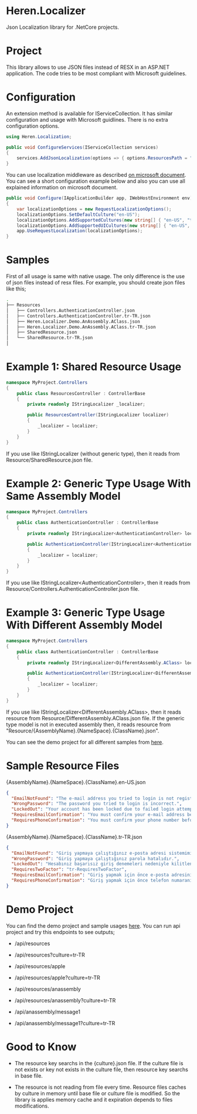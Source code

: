 # Heren.Localizer
Json Localization library for .NetCore projects.

# Project
This library allows to use JSON files instead of RESX in an ASP.NET application. The code tries to be most compliant with Microsoft guidelines.

# Configuration
An extension method is available for IServiceCollection. It has similar configuration and usage with Microsoft guidlines. There is no extra configuration options.

```csharp
using Heren.Localization;

public void ConfigureServices(IServiceCollection services)
{
    services.AddJsonLocalization(options => { options.ResourcesPath = "Resources"; });
}
```

You can use localization middleware as described [on microsoft document][MicrosoftLocalization]. You can see a short configuration example below and also you can use all explained information on microsoft document.

```csharp
public void Configure(IApplicationBuilder app, IWebHostEnvironment env)
{
    var localizationOptions = new RequestLocalizationOptions();
    localizationOptions.SetDefaultCulture("en-US");
    localizationOptions.AddSupportedCultures(new string[] { "en-US", "tr-TR" });
    localizationOptions.AddSupportedUICultures(new string[] { "en-US", "tr-TR" });
    app.UseRequestLocalization(localizationOptions);
}
```

# Samples

First of all usage is same with native usage. The only difference is the use of json files instead of resx files. For example, you should create json files like this;

```bash
.
├── Resources
│   ├── Controllers.AuthenticationController.json
│   ├── Controllers.AuthenticationController.tr-TR.json
│   ├── Heren.Localizer.Demo.AnAssembly.AClass.json
│   ├── Heren.Localizer.Demo.AnAssembly.AClass.tr-TR.json
│   ├── SharedResource.json
│   └── SharedResource.tr-TR.json
│
```

# Example 1: Shared Resource Usage

```csharp
namespace MyProject.Controllers
{
    public class ResourcesController : ControllerBase
    {
        private readonly IStringLocalizer _localizer;

        public ResourcesController(IStringLocalizer localizer)
        {
            _localizer = localizer;
        }
    }
}
```
If you use like IStringLocalizer (without generic type), then it reads from Resource/SharedResource.json file.

# Example 2: Generic Type Usage With Same Assembly Model

```csharp
namespace MyProject.Controllers
{
    public class AuthenticationController : ControllerBase
    {
        private readonly IStringLocalizer<AuthenticationController> localizer _localizer;

        public AuthenticationController(IStringLocalizer<AuthenticationController> localizer)
        {
            _localizer = localizer;
        }
    }
}
```
If you use like IStringLocalizer\<AuthenticationController\>, then it reads from Resource/Controllers.AuthenticationController.json file.

# Example 3: Generic Type Usage With Different Assembly Model

```csharp
namespace MyProject.Controllers
{
    public class AuthenticationController : ControllerBase
    {
        private readonly IStringLocalizer<DifferentAssembly.AClass> localizer _localizer;

        public AuthenticationController(IStringLocalizer<DifferentAssembly.AClass> localizer)
        {
            _localizer = localizer;
        }
    }
}
```
If you use like IStringLocalizer\<DifferentAssembly.AClass\>, then it reads resource from Resource/DifferentAssembly.AClass.json file. If the generic type model is not in executed assembly then, it reads resource from "Resource/{AssemblyName}.{NameSpace}.{ClassName}.json".

You can see the demo project for all different samples from [here][DemoProject].

# Sample Resource Files

{AssemblyName}.{NameSpace}.{ClassName}.en-US.json
```json
{
  "EmailNotFound": "The e-mail address you tried to login is not registered in our system.",
  "WrongPassword": "The password you tried to login is incorrect.",
  "LockedOut": "Your account has been locked due to failed login attempts. You can log in again after {0}.",
  "RequiresEmailConfirmation": "You must confirm your e-mail address before login.",
  "RequiresPhoneConfirmation": "You must confirm your phone number before login."
}
```
{AssemblyName}.{NameSpace}.{ClassName}.tr-TR.json
```json
{
  "EmailNotFound": "Giriş yapmaya çalıştığınız e-posta adresi sistemimizde kayıtlı değildir.",
  "WrongPassword": "Giriş yapmaya çalıştığınız parola hatalıdır.",
  "LockedOut": "Hesabınız başarısız giriş denemeleri nedeniyle kilitlenmiştir. {0} sonra tekrar giriş yapabilirsiniz.",
  "RequiresTwoFactor": "tr-RequiresTwoFactor",
  "RequiresEmailConfirmation": "Giriş yapmak için önce e-posta adresinizi onaylamanız gerekmektedir.",
  "RequiresPhoneConfirmation": "Giriş yapmak için önce telefon numaranızı onaylamanız gerekmektedir."
}
```

# Demo Project

You can find the demo project and sample usages [here][DemoProject]. You can run api project and try this endpoints to see outputs;

* \/api\/resources
* \/api\/resources?culture=tr-TR

* \/api\/resources\/apple
* \/api\/resources\/apple?culture=tr-TR

* \/api\/resources\/anassembly
* \/api\/resources\/anassembly?culture=tr-TR

* \/api\/anassembly\/message1
* \/api\/anassembly\/message1?culture=tr-TR

# Good to Know
* The resource key searchs in the {culture}.json file. If the culture file is not exists or key not exists in the culture file, then resource key searchs in base file.

* The resource is not reading from file every time. Resource files caches by culture in memory until base file or culture file is modified. So the library is applies memory cache and it expiration depends to files modifications.

[MicrosoftLocalization]: <https://docs.microsoft.com/en-us/aspnet/core/fundamentals/localization?view=aspnetcore-3.1>
[DemoProject]: <https://github.com/ehakaneren/Heren.Localizer/tree/master/Demo/Heren.Localization.Demo.Api>
